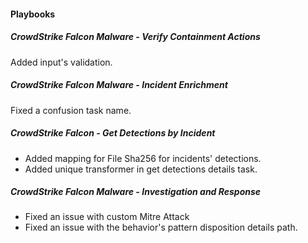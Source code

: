 
#### Playbooks
##### CrowdStrike Falcon Malware - Verify Containment Actions
Added input's validation.

##### CrowdStrike Falcon Malware - Incident Enrichment
Fixed a confusion task name.
##### CrowdStrike Falcon - Get Detections by Incident
- Added mapping for File Sha256 for incidents' detections.
- Added unique transformer in get detections details task.
##### CrowdStrike Falcon Malware - Investigation and Response
- Fixed an issue with custom Mitre Attack 
- Fixed an issue with the behavior's pattern disposition details path.
